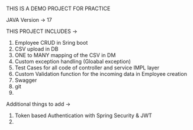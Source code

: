 THIS IS A DEMO PROJECT FOR PRACTICE 

JAVA Version -> 17

THIS PROJECT INCLUDES ->

1) Employee CRUD in Sring boot
2) CSV upload in DB
3) ONE to MANY mapping of the CSV in DM
4) Custom exception handling (Gloabal exception)
5) Test Cases for all code of controller and service IMPL layer
6) Custom Validation function for the incoming data in Employee creation
7) Swagger
8) git
9) 


Additional things to add ->
1) Token based Authentication with Spring Security & JWT
2) 
